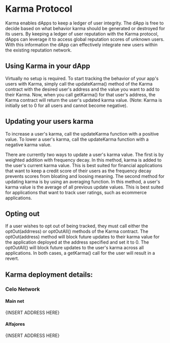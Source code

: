 # Karma Protocol

Karma enables dApps to keep a ledger of user integrity. The dApp is free to decide based on what behavior karma should be generated or destroyed for its users. By keeping a ledger of user reputation with the Karma protocol, dApps can leverage it to access global reputation scores of unknown users. With this information the dApp can effectively integrate new users within the existing reputation network.

## Using Karma in your dApp

Virtually no setup is required. To start tracking the behavior of your app's users with Karma, simply call the updateKarma() method of the Karma contract with the desired user's address and the value you want to add to their Karma. Now, when you call getKarma() for that user's address, the Karma contract will return the user's updated karma value. (Note: Karma is initially set to 0 for all users and cannot become negative).

## Updating your users karma

To increase a user's karma, call the updateKarma function with a positive value. To lower a user's karma, call the updateKarma function with a negative karma value.

There are currently two ways to update a user's karma value. The first is by weighted addition with frequency decay. In this method, karma is added to the user's current karma value. This is best suited for financial applications that want to keep a credit score of their users as the frequency decay prevents scores from bloating and loosing meaning. The second method for updating karma is by using an averaging function. In this method, a user's karma value is the average of all previous update values. This is best suited for applications that want to track user ratings, such as ecommerce applications.

## Opting out

If a user wishes to opt out of being tracked, they must call either the optOut(addrress) or optOutAll() methods of the Karma contract. The optOut(address) method will block future updates to their karma value for the application deployed at the address specified and set it to 0. The optOutAll() will block future updates to the user's karma across all applications. In both cases, a getKarma() call for the user will result in a revert.

## Karma deployment details:

### Celo Network

#### Main net

{INSERT ADDRESS HERE}

#### Alfajores

{INSERT ADDRESS HERE}

